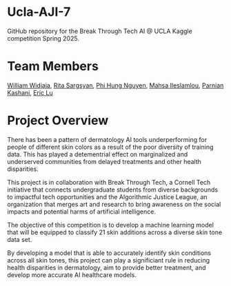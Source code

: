 # Ucla-AJI-7
GitHub repository for the Break Through Tech AI @ UCLA Kaggle competition Spring 2025.

# Team Members
[William Widjaja](https://github.com/wwidjaja0), [Rita Sargsyan](https://github.com/RitaSargsyan), [Phi Hung Nguyen](https://github.com/AzineZ ), [Mahsa Ileslamlou](https://github.com/mahsailes), [Parnian Kashani](https://github.com/ghapanda), [Eric Lu](https://github.com/ericslu)

# Project Overview
There has been a pattern of dermatology AI tools underperforming for people of different skin colors as a result of the poor diversity of training data. This has played a detementrial effect on marginalized and underserved communities from delayed treatments and other health disparities.

This project is in collaboration with Break Through Tech, a Cornell Tech initiative that connects undergraduate students from diverse backgrounds to impactful tech opportunities and the Algorithmic Justice League, an organization that merges art and research to bring awareness on the social impacts and potential harms of artificial intelligence.

The objective of this competition is to develop a machine learning model that will be equipped to classify 21 skin additions across a diverse skin tone data set. 

By developing a model that is able to accurately identify skin conditions across all skin tones, this project can play a significiant rule in reducing health disparities in dermatology, aim to provide better treatment, and develop more accurate AI healthcare models.


